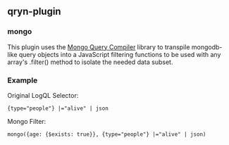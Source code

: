 ## qryn-plugin

### mongo

This plugin uses the [Mongo Query Compiler](https://github.com/aptivator/mongo-query-compiler-docs) library to transpile mongodb-like 
query objects into a JavaScript filtering functions to be used with any array's .filter() method to isolate the needed data subset.

### Example

Original LogQL Selector:
```
{type="people"} |="alive" | json
```

Mongo Filter:
```
mongo({age: {$exists: true}}, {type="people"} |="alive" | json)
```
